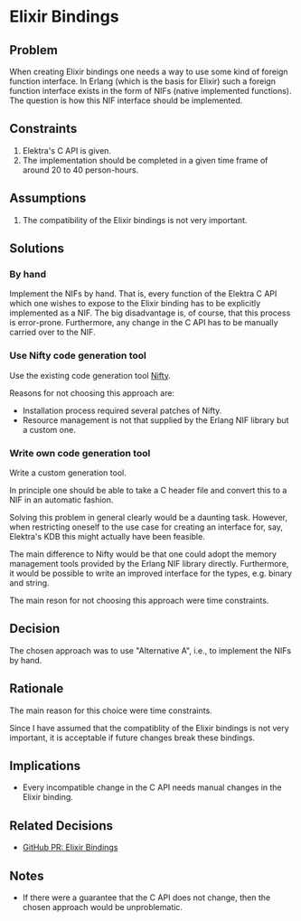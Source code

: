 # Elixir Bindings

## Problem

When creating Elixir bindings one needs a way to use some kind of foreign function interface.
In Erlang (which is the basis for Elixir) such a foreign function interface exists in the form of NIFs (native implemented functions).
The question is how this NIF interface should be implemented.

## Constraints

1. Elektra's C API is given.
2. The implementation should be completed in a given time frame of around 20 to 40 person-hours.

## Assumptions

1. The compatibility of the Elixir bindings is not very important.

## Solutions

### By hand

Implement the NIFs by hand.
That is, every function of the Elektra C API which one wishes to expose to the Elixir binding has to be explicitly implemented as a NIF.
The big disadvantage is, of course, that this process is error-prone.
Furthermore, any change in the C API has to be manually carried over to the NIF.

### Use Nifty code generation tool

Use the existing code generation tool [Nifty](http://parapluu.github.io/nifty/).

Reasons for not choosing this approach are:

- Installation process required several patches of Nifty.
- Resource management is not that supplied by the Erlang NIF library but a custom one.

### Write own code generation tool

Write a custom generation tool.

In principle one should be able to take a C header file and convert this to a NIF in an automatic fashion.

Solving this problem in general clearly would be a daunting task.
However, when restricting oneself to the use case for creating an interface for, say, Elektra's KDB this might actually have been feasible.

The main difference to Nifty would be that one could adopt the memory management tools provided by the Erlang NIF library directly.
Furthermore, it would be possible to write an improved interface for the types, e.g. binary and string.

The main reson for not choosing this approach were time constraints.

## Decision

The chosen approach was to use "Alternative A", i.e., to implement the NIFs by hand.

## Rationale

The main reason for this choice were time constraints.

Since I have assumed that the compatiblity of the Elixir bindings is not very important, it is acceptable if future changes break these bindings.

## Implications

- Every incompatible change in the C API needs manual changes in the Elixir binding.

## Related Decisions

- [GitHub PR: Elixir Bindings](https://github.com/ElektraInitiative/libelektra/pull/4623)

## Notes

- If there were a guarantee that the C API does not change, then the chosen approach would be unproblematic.
